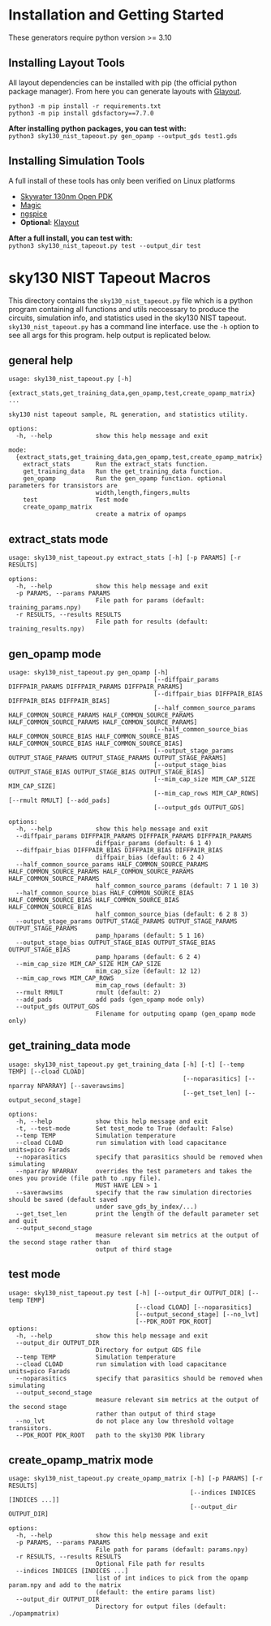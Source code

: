 # Installation and Getting Started
These generators require python version >= 3.10  
## Installing Layout Tools
All layout dependencies can be installed with pip (the official python package manager). From here you can generate layouts with [Glayout](https://github.com/idea-fasoc/OpenFASOC/blob/main/openfasoc/generators/gdsfactory-gen/glayout/README.md#glayout).  

```
python3 -m pip install -r requirements.txt
python3 -m pip install gdsfactory==7.7.0
```
**After installing python packages, you can test with:**  
`python3 sky130_nist_tapeout.py gen_opamp --output_gds test1.gds`

## Installing Simulation Tools
A full install of these tools has only been verified on Linux platforms
- [Skywater 130nm Open PDK](https://github.com/RTimothyEdwards/open_pdks)
- [Magic](http://opencircuitdesign.com/magic/install.html)
- [ngspice](https://ngspice.sourceforge.io/download.html) 
- **Optional**: [Klayout](https://www.klayout.de/build.html)

**After a full install, you can test with:**  
`python3 sky130_nist_tapeout.py test --output_dir test`

# sky130 NIST Tapeout Macros
This directory contains the `sky130_nist_tapeout.py` file which is a python program containing all functions and utils neccessary to produce the circuits, simulation info, and statistics used in the sky130 NIST tapeout.  
`sky130_nist_tapeout.py` has a command line interface. use the `-h` option to see all args for this program. help output is replicated below.

## general help
```
usage: sky130_nist_tapeout.py [-h]
                              {extract_stats,get_training_data,gen_opamp,test,create_opamp_matrix} ...

sky130 nist tapeout sample, RL generation, and statistics utility.

options:
  -h, --help            show this help message and exit

mode:
  {extract_stats,get_training_data,gen_opamp,test,create_opamp_matrix}
    extract_stats       Run the extract_stats function.
    get_training_data   Run the get_training_data function.
    gen_opamp           Run the gen_opamp function. optional parameters for transistors are
                        width,length,fingers,mults
    test                Test mode
    create_opamp_matrix
                        create a matrix of opamps
```

## extract_stats mode
```
usage: sky130_nist_tapeout.py extract_stats [-h] [-p PARAMS] [-r RESULTS]

options:
  -h, --help            show this help message and exit
  -p PARAMS, --params PARAMS
                        File path for params (default: training_params.npy)
  -r RESULTS, --results RESULTS
                        File path for results (default: training_results.npy)
```

## gen_opamp mode
```
usage: sky130_nist_tapeout.py gen_opamp [-h]
                                        [--diffpair_params DIFFPAIR_PARAMS DIFFPAIR_PARAMS DIFFPAIR_PARAMS]
                                        [--diffpair_bias DIFFPAIR_BIAS DIFFPAIR_BIAS DIFFPAIR_BIAS]
                                        [--half_common_source_params HALF_COMMON_SOURCE_PARAMS HALF_COMMON_SOURCE_PARAMS HALF_COMMON_SOURCE_PARAMS HALF_COMMON_SOURCE_PARAMS]
                                        [--half_common_source_bias HALF_COMMON_SOURCE_BIAS HALF_COMMON_SOURCE_BIAS HALF_COMMON_SOURCE_BIAS HALF_COMMON_SOURCE_BIAS]
                                        [--output_stage_params OUTPUT_STAGE_PARAMS OUTPUT_STAGE_PARAMS OUTPUT_STAGE_PARAMS]
                                        [--output_stage_bias OUTPUT_STAGE_BIAS OUTPUT_STAGE_BIAS OUTPUT_STAGE_BIAS]
                                        [--mim_cap_size MIM_CAP_SIZE MIM_CAP_SIZE]
                                        [--mim_cap_rows MIM_CAP_ROWS] [--rmult RMULT] [--add_pads]
                                        [--output_gds OUTPUT_GDS]

options:
  -h, --help            show this help message and exit
  --diffpair_params DIFFPAIR_PARAMS DIFFPAIR_PARAMS DIFFPAIR_PARAMS
                        diffpair_params (default: 6 1 4)
  --diffpair_bias DIFFPAIR_BIAS DIFFPAIR_BIAS DIFFPAIR_BIAS
                        diffpair_bias (default: 6 2 4)
  --half_common_source_params HALF_COMMON_SOURCE_PARAMS HALF_COMMON_SOURCE_PARAMS HALF_COMMON_SOURCE_PARAMS HALF_COMMON_SOURCE_PARAMS
                        half_common_source_params (default: 7 1 10 3)
  --half_common_source_bias HALF_COMMON_SOURCE_BIAS HALF_COMMON_SOURCE_BIAS HALF_COMMON_SOURCE_BIAS HALF_COMMON_SOURCE_BIAS
                        half_common_source_bias (default: 6 2 8 3)
  --output_stage_params OUTPUT_STAGE_PARAMS OUTPUT_STAGE_PARAMS OUTPUT_STAGE_PARAMS
                        pamp_hparams (default: 5 1 16)
  --output_stage_bias OUTPUT_STAGE_BIAS OUTPUT_STAGE_BIAS OUTPUT_STAGE_BIAS
                        pamp_hparams (default: 6 2 4)
  --mim_cap_size MIM_CAP_SIZE MIM_CAP_SIZE
                        mim_cap_size (default: 12 12)
  --mim_cap_rows MIM_CAP_ROWS
                        mim_cap_rows (default: 3)
  --rmult RMULT         rmult (default: 2)
  --add_pads            add pads (gen_opamp mode only)
  --output_gds OUTPUT_GDS
                        Filename for outputing opamp (gen_opamp mode only)
```

## get_training_data mode
```
usage: sky130_nist_tapeout.py get_training_data [-h] [-t] [--temp TEMP] [--cload CLOAD]
                                                [--noparasitics] [--nparray NPARRAY] [--saverawsims]
                                                [--get_tset_len] [--output_second_stage]

options:
  -h, --help            show this help message and exit
  -t, --test-mode       Set test_mode to True (default: False)
  --temp TEMP           Simulation temperature
  --cload CLOAD         run simulation with load capacitance units=pico Farads
  --noparasitics        specify that parasitics should be removed when simulating
  --nparray NPARRAY     overrides the test parameters and takes the ones you provide (file path to .npy file).
                        MUST HAVE LEN > 1
  --saverawsims         specify that the raw simulation directories should be saved (default saved
                        under save_gds_by_index/...)
  --get_tset_len        print the length of the default parameter set and quit
  --output_second_stage
                        measure relevant sim metrics at the output of the second stage rather than
                        output of third stage
```

## test mode
```
usage: sky130_nist_tapeout.py test [-h] [--output_dir OUTPUT_DIR] [--temp TEMP]
                                   [--cload CLOAD] [--noparasitics]
                                   [--output_second_stage] [--no_lvt]
                                   [--PDK_ROOT PDK_ROOT]
options:
  -h, --help            show this help message and exit
  --output_dir OUTPUT_DIR
                        Directory for output GDS file
  --temp TEMP           Simulation temperature
  --cload CLOAD         run simulation with load capacitance units=pico Farads
  --noparasitics        specify that parasitics should be removed when simulating
  --output_second_stage
                        measure relevant sim metrics at the output of the second stage
                        rather than output of third stage
  --no_lvt              do not place any low threshold voltage transistors.
  --PDK_ROOT PDK_ROOT   path to the sky130 PDK library
```

## create_opamp_matrix mode
```
usage: sky130_nist_tapeout.py create_opamp_matrix [-h] [-p PARAMS] [-r RESULTS]
                                                  [--indices INDICES [INDICES ...]]
                                                  [--output_dir OUTPUT_DIR]

options:
  -h, --help            show this help message and exit
  -p PARAMS, --params PARAMS
                        File path for params (default: params.npy)
  -r RESULTS, --results RESULTS
                        Optional File path for results
  --indices INDICES [INDICES ...]
                        list of int indices to pick from the opamp param.npy and add to the matrix
                        (default: the entire params list)
  --output_dir OUTPUT_DIR
                        Directory for output files (default: ./opampmatrix)
```